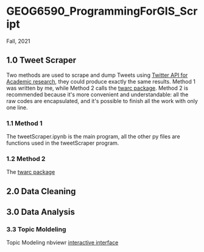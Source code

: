 # GEOG6590_ProgrammingForGIS_Script
Fall, 2021 

## 1.0 Tweet Scraper
Two methods are used to scrape and dump Tweets using [Twitter API for Academic research](https://developer.twitter.com/en/products/twitter-api/academic-research), they could produce exactly the same results. Method 1 was written by me, while Method 2 calls the [twarc package](https://github.com/DocNow/twarc). Method 2 is recommended because it's more convenient and understandable: all the raw codes are encapsulated, and it's possible to finish all the work with only one line. 
### 1.1 Method 1
The tweetScraper.ipynb is the main program, all the other py files are functions used in the tweetScraper program.
  
### 1.2 Method 2
The [twarc package](https://github.com/DocNow/twarc)
    

## 2.0 Data Cleaning

  
    
    
## 3.0 Data Analysis
  
    
    
### 3.3 Topic Moldeling  
Topic Modeling nbviewr [interactive interface](https://nbviewer.org/github/ANN-zhi/GEOG6590_ProgrammingForGIS_Script/blob/main/3.0%20Data%20Analysis/pyLDAvis_5.html)

